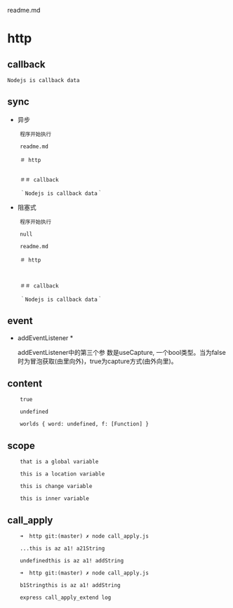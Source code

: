 readme.md
# http


## callback
`Nodejs is callback data` 

## sync
* 异步

```
	程序开始执行

	readme.md

	＃ http


	＃＃ callback

	｀Nodejs is callback data｀
```


* 阻塞式

```
	程序开始执行

	null

	readme.md

	＃ http



	＃＃ callback

	｀Nodejs is callback data｀
```	


## event

* addEventListener *

    addEventListener中的第三个参 数是useCapture, 一个bool类型。当为false时为冒泡获取(由里向外)，true为capture方式(由外向里)。


## content




```
	true

	undefined

	worlds { word: undefined, f: [Function] }
```


## scope
```
	that is a global variable

	this is a location variable

	this is change variable

	this is inner variable
```		

## call_apply

```
	➜  http git:(master) ✗ node call_apply.js

	...this is az a1! a21String

	undefinedthis is az a1! addString

	➜  http git:(master) ✗ node call_apply.js

	b1Stringthis is az a1! addString

	express call_apply_extend log
```



